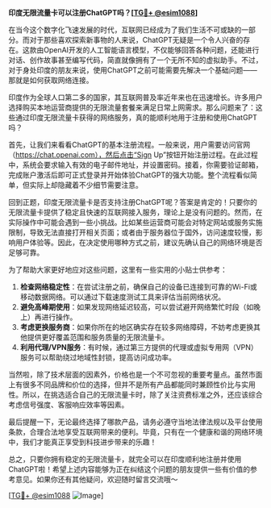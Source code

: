 **印度无限流量卡可以注册ChatGPT吗？[[TG💪+ @esim1088](https://t.me/s/esim1088)]**

在当今这个数字化飞速发展的时代，互联网已经成为了我们生活不可或缺的一部分。而对于那些喜欢探索新事物的人来说，ChatGPT无疑是一个令人兴奋的存在。这款由OpenAI开发的人工智能语言模型，不仅能够回答各种问题，还能进行对话、创作故事甚至编写代码，简直就像拥有了一个无所不知的虚拟助手。不过，对于身处印度的朋友来说，使用ChatGPT之前可能需要先解决一个基础问题——那就是如何获取网络连接。

印度作为全球人口第二多的国家，其互联网普及率近年来也在迅速增长。许多用户选择购买本地运营商提供的无限流量套餐来满足日常上网需求。那么问题来了：这些通过印度无限流量卡获得的网络服务，真的能顺利地用于注册和使用ChatGPT吗？

首先，让我们来看看ChatGPT的基本注册流程。一般来说，用户需要访问官网（https://chat.openai.com），然后点击“Sign Up”按钮开始注册过程。在此过程中，系统会要求输入有效的电子邮件地址，并设置密码。接着，你需要验证邮箱，完成账户激活后即可正式登录并开始体验ChatGPT的强大功能。整个流程看似简单，但实际上却隐藏着不少细节需要注意。

回到正题，印度无限流量卡是否支持注册ChatGPT呢？答案是肯定的！只要你的无限流量卡提供了稳定且快速的互联网接入服务，理论上是没有问题的。然而，在实际操作中可能会遇到一些小挑战。比如某些运营商可能会对特定网站或服务实施限制，导致无法直接打开相关页面；或者由于服务器位于国外，访问速度较慢，影响用户体验等。因此，在决定使用哪种方式之前，建议先确认自己的网络环境是否足够可靠。

为了帮助大家更好地应对这些问题，这里有一些实用的小贴士供参考：

1. **检查网络稳定性**：在尝试注册之前，确保自己的设备已连接到可靠的Wi-Fi或移动数据网络。可以通过下载速度测试工具来评估当前网络状况。
2. **避免高峰期使用**：如果发现网络延迟较高，可以尝试避开网络繁忙时段（如晚上）再进行操作。
3. **考虑更换服务商**：如果你所在的地区确实存在较多网络障碍，不妨考虑更换其他提供更好覆盖范围和服务质量的无限流量卡。
4. **利用代理/VPN服务**：有时候，通过第三方提供的代理或虚拟专用网（VPN）服务可以帮助绕过地域性封锁，提高访问成功率。

当然啦，除了技术层面的因素外，价格也是一个不可忽视的重要考量点。虽然市面上有很多不同品牌和价位的选择，但并不是所有产品都能同时兼顾性价比与实用性。所以，在挑选适合自己的无限流量卡时，除了关注资费标准之外，还应该综合考虑信号强度、客服响应效率等因素。

最后提醒一下，无论最终选择了哪款产品，请务必遵守当地法律法规以及平台使用条款，合理合法地享受互联网带来的便利。毕竟，只有在一个健康和谐的网络环境中，我们才能真正享受到科技进步带来的乐趣！

总之，只要你拥有稳定的无限流量卡，就完全可以在印度顺利地注册并使用ChatGPT啦！希望上述内容能够为正在纠结这个问题的朋友提供一些有价值的参考意见。如果你还有其他疑问，欢迎随时留言交流哦～

[[TG💪+ @esim1088](https://t.me/s/esim1088) ![Image](https://i.postimg.cc/4NQfJmqS/Snipaste-2025-05-13-00-14-12.png)]